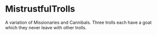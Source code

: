 # MistrustfulTrolls
A variation of Missionaries and Cannibals. Three trolls each have a goat which they never leave with other trolls.
